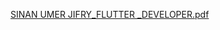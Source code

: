[SINAN UMER JIFRY_FLUTTER _DEVELOPER.pdf](https://github.com/user-attachments/files/15966153/SINAN.UMER.JIFRY_FLUTTER._DEVELOPER.pdf)
